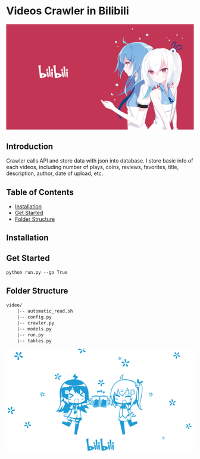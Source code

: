 # Videos Crawler in Bilibili
![](doc/sources/images/bilibili-front.jpg)

## Introduction
Crawler calls API and store data with json into database. I store basic info of each videos, including number of plays, coins, reviews, favorites, title, description, author, date of upload, etc.


## Table of Contents
- [Installation](#installation)
- [Get Started](#get-started)
- [Folder Structure](#folder-structure)


## Installation

## Get Started
```
python run.py --go True
```


## Folder Structure
```
video/
    |-- automatic_read.sh
    |-- config.py
    |-- crawler.py
    |-- models.py
    |-- run.py
    |-- tables.py
```



![](doc/sources/images/bilibili-end.jpg)